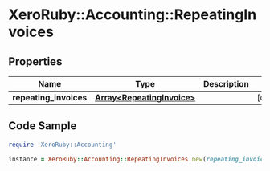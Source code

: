 # XeroRuby::Accounting::RepeatingInvoices

## Properties

Name | Type | Description | Notes
------------ | ------------- | ------------- | -------------
**repeating_invoices** | [**Array&lt;RepeatingInvoice&gt;**](RepeatingInvoice.md) |  | [optional] 

## Code Sample

```ruby
require 'XeroRuby::Accounting'

instance = XeroRuby::Accounting::RepeatingInvoices.new(repeating_invoices: null)
```


